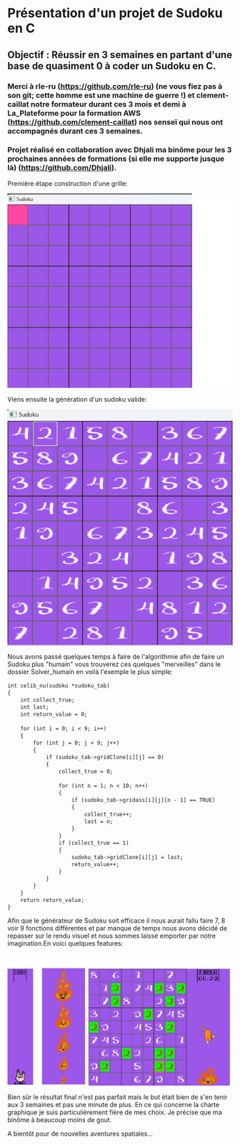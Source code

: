 # Présentation d'un projet de Sudoku en C

## Objectif : Réussir en 3 semaines en partant d'une base de quasiment 0 à coder un Sudoku en C.

### Merci à rle-ru (https://github.com/rle-ru) (ne vous fiez pas à son git; cette homme est une machine de guerre !) et clement-caillat notre formateur durant ces 3 mois et demi à La_Plateforme pour la formation AWS (https://github.com/clement-caillat) nos senseï qui nous ont accompagnés durant ces 3 semaines.
### Projet réalisé en collaboration avec Dhjali ma binôme pour les 3 prochaines années de formations (si elle me supporte jusque là) (https://github.com/Dhjali).

Première étape construction d'une grille:

![Grille avec de superbe couleur.](Grille_de_sudoku.png)

Viens ensuite la génération d'un sudoku valide:

![Génération d'un sudoku en brut force](Generation_Sudoku.png)

Nous avons passé quelques temps à faire de l'algorithmie afin de faire un Sudoku plus "humain" vous trouverez ces quelques "merveilles" dans le dossier Solver_humain en voilà l'exemple le plus simple:

```
int celib_nu(sudoku *sudoku_tab)
{
    int collect_true;
    int last;
    int return_value = 0;

    for (int i = 0; i < 9; i++)
    {
        for (int j = 0; j < 9; j++)
        {
            if (sudoku_tab->gridClone[i][j] == 0)
            {
                collect_true = 0;

                for (int n = 1; n < 10; n++)
                {
                    if (sudoku_tab->gridass[i][j][n - 1] == TRUE)
                    {
                        collect_true++;
                        last = n;
                    }
                }
                if (collect_true == 1)
                {
                    sudoku_tab->gridClone[i][j] = last;
                    return_value++;
                }
            }
        }
    }
    return return_value;
}
```

Afin que le générateur de Sudoku soit efficace il nous aurait fallu faire 7, 8 voir 9 fonctions différentes et par manque de temps nous avons décidé de repasser sur le rendu visuel et nous sommes laissé emporter par notre imagination.En voici quelques features:

![Prêt au départ, des flammes et un chat](feature.png)

Bien sûr le résultat final n'est pas parfait mais le but était bien de s'en tenir aux 3 semaines et pas une minute de plus. En ce qui concerne la charte graphique je suis particulièrement fière de mes choix. Je précise que ma binôme à beaucoup moins de gout.

A bientôt pour de nouvelles aventures spatiales...



